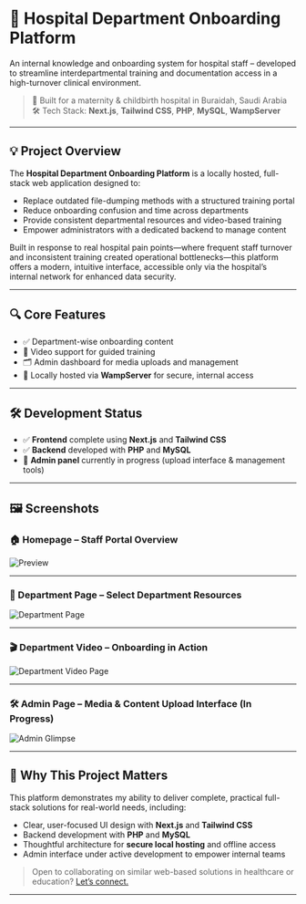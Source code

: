# 🏥 Hospital Department Onboarding Platform

An internal knowledge and onboarding system for hospital staff – developed to streamline interdepartmental training and documentation access in a high-turnover clinical environment.

> 📍 Built for a maternity & childbirth hospital in Buraidah, Saudi Arabia  
> 🛠️ Tech Stack: **Next.js**, **Tailwind CSS**, **PHP**, **MySQL**, **WampServer**

---

## 💡 Project Overview

The **Hospital Department Onboarding Platform** is a locally hosted, full-stack web application designed to:

- Replace outdated file-dumping methods with a structured training portal
- Reduce onboarding confusion and time across departments
- Provide consistent departmental resources and video-based training
- Empower administrators with a dedicated backend to manage content

Built in response to real hospital pain points—where frequent staff turnover and inconsistent training created operational bottlenecks—this platform offers a modern, intuitive interface, accessible only via the hospital’s internal network for enhanced data security.

---

## 🔍 Core Features

- ✅ Department-wise onboarding content
- 🎥 Video support for guided training
- 🗂️ Admin dashboard for media uploads and management
- 🔐 Locally hosted via **WampServer** for secure, internal access

---

## 🛠️ Development Status

- ✅ **Frontend** complete using **Next.js** and **Tailwind CSS**
- ✅ **Backend** developed with **PHP** and **MySQL**
- 🚧 **Admin panel** currently in progress (upload interface & management tools)

---

## 🖼️ Screenshots

### 🏠 Homepage – Staff Portal Overview
![Preview](https://firebasestorage.googleapis.com/v0/b/tadorado-tailors.firebasestorage.app/o/FireShot%20Capture%20011%20-%20Hospital%20Staff%20Onboarding%20System%20-%20localhost.png?alt=media&token=e8dd6613-2bfc-41b9-b0c2-2442fad49507)

---

### 🧭 Department Page – Select Department Resources
![Department Page](https://firebasestorage.googleapis.com/v0/b/tadorado-tailors.firebasestorage.app/o/Department%20Page.png?alt=media&token=82c78182-f8f9-4c5c-8e3b-d025e2b99b54)

---

### 🎬 Department Video – Onboarding in Action
![Department Video Page](https://firebasestorage.googleapis.com/v0/b/tadorado-tailors.firebasestorage.app/o/Department%20Video%20Page.png?alt=media&token=5fe0eb44-ef82-4b73-9212-c4e137bff598)

---

### 🛠️ Admin Page – Media & Content Upload Interface (In Progress)
![Admin Glimpse](https://firebasestorage.googleapis.com/v0/b/tadorado-tailors.firebasestorage.app/o/admin%20glimps.png?alt=media&token=2999abfe-37b1-470d-b40b-c109c4936a32)

---

## 🧠 Why This Project Matters

This platform demonstrates my ability to deliver complete, practical full-stack solutions for real-world needs, including:

- Clear, user-focused UI design with **Next.js** and **Tailwind CSS**
- Backend development with **PHP** and **MySQL**
- Thoughtful architecture for **secure local hosting** and offline access
- Admin interface under active development to empower internal teams

> Open to collaborating on similar web-based solutions in healthcare or education? [Let’s connect.](#)

---

